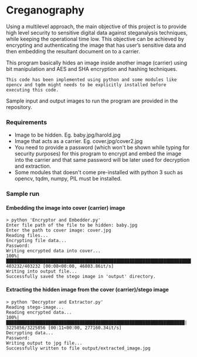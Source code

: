 # Creganography
Using a multilevel approach, the main objective of this project is to provide high level security to sensitive digital data against steganalysis techniques, while keeping the operational time low. This objective can be achieved by encrypting and authenticating the image that has user’s sensitive data and then embedding the resultant document on to a carrier.

This program basically hides an image inside another image (carrier) using bit manipulation and AES and SHA encryption and hashing techniques.

`This code has been implemented using python and some modules like opencv and tqdm might needs to be explicitly installed before executing this code.`

Sample input and output images to run the program are provided in the repository.

### Requirements
* Image to be hidden. Eg. baby.jpg/harold.jpg
* Image that acts as a carrier. Eg. cover.jpg/cover2.jpg
* You need to provide a password (which won't be shown while typing for security purposes) for this program to encrypt and embed the image into the carrier and that same password will be later used for decryption and extraction.
* Some modules that doesn't come pre-installed with python 3 such as opencv, tqdm, numpy, PIL must be installed.

### Sample run
#### Embedding the image into cover (carrier) image
```
> python 'Encryptor and Embedder.py'
Enter file path of the file to be hidden: baby.jpg
Enter the path to cover image: cover.jpg
Reading files...
Encrypting file data...
Password:
Writing encrypted data into cover...
100%|███████████████████████████████████████████████████████████████████████| 403232/403232 [00:08<00:00, 46803.86it/s]
Writing into output file...
Successfully saved the stego image in 'output' directory.
```
#### Extracting the hidden image from the cover (carrier)/stego image
```
> python 'Decryptor and Extractor.py'
Reading stego-image...
Reading encrypted data...
100%|████████████████████████████████████████████████████████████████████| 3225856/3225856 [00:11<00:00, 277160.34it/s]
Decrypting data...
Password:
Writing output to jpg file...
Successfully written to file output/extracted_image.jpg
```
